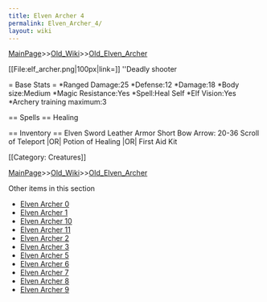 ```yaml
---
title: Elven Archer 4
permalink: Elven_Archer_4/
layout: wiki
---
```


[MainPage](/keeperrl_wiki/ "wikilink")>>[Old_Wiki](/keeperrl_wiki/Old_Wiki "wikilink")>>[Old_Elven_Archer](/keeperrl_wiki/Old_Elven_Archer "wikilink")

[[File:elf_archer.png|100px|link=]] ''Deadly shooter

= Base Stats =
*Ranged Damage:25
*Defense:12
*Damage:18
*Body size:Medium
*Magic Resistance:Yes
*Spell:Heal Self
*Elf Vision:Yes
*Archery training maximum:3

== Spells ==
 Healing

== Inventory ==
 Elven Sword
 Leather Armor
 Short Bow
 Arrow: 20-36
 Scroll of Teleport |OR| Potion of Healing |OR| First Aid Kit

[[Category: Creatures]]

[MainPage](/keeperrl_wiki/ "wikilink")>>[Old_Wiki](/keeperrl_wiki/Old_Wiki "wikilink")>>[Old_Elven_Archer](/keeperrl_wiki/Old_Elven_Archer "wikilink")

Other items in this section
-    [Elven Archer 0](/keeperrl_wiki/Elven_Archer_0 "wikilink")
-    [Elven Archer 1](/keeperrl_wiki/Elven_Archer_1 "wikilink")
-    [Elven Archer 10](/keeperrl_wiki/Elven_Archer_10 "wikilink")
-    [Elven Archer 11](/keeperrl_wiki/Elven_Archer_11 "wikilink")
-    [Elven Archer 2](/keeperrl_wiki/Elven_Archer_2 "wikilink")
-    [Elven Archer 3](/keeperrl_wiki/Elven_Archer_3 "wikilink")
-    [Elven Archer 5](/keeperrl_wiki/Elven_Archer_5 "wikilink")
-    [Elven Archer 6](/keeperrl_wiki/Elven_Archer_6 "wikilink")
-    [Elven Archer 7](/keeperrl_wiki/Elven_Archer_7 "wikilink")
-    [Elven Archer 8](/keeperrl_wiki/Elven_Archer_8 "wikilink")
-    [Elven Archer 9](/keeperrl_wiki/Elven_Archer_9 "wikilink")
